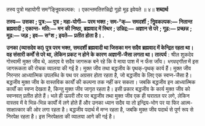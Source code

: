  

तस्य पुत्रो महायोगी सम²ङ्निॢवकल्पक: । एकान्तमतिरुन्निद्रो गूढो मूढ इवेयते ॥ ४॥ **शब्दार्थ** 

**तस्य—** **उसका** **; पुत्र:—** **पुत्र** **; महा-योगी—** **परम भक्त** **; सम-²क्—** **समदर्शी** **; निॢवकल्पक:—** **नितान्त ब्रह्मवादी** **; एकान्त-** **मति:—** **मन की निष्ठा, ब्रह्मवाद में स्थिर** **; उन्निद्र:—** **अज्ञान से परे** **; गूढ:—** **प्रच्छन्न** **; मूढ:—** **जड़** **; इव—** **स²श** **; इयते—** **प्रतीत** **होता है।** **.** 

**उनका (व्यासदेव का) पुत्र परम भक्त, समदर्शी ब्रह्मवादी था जिसका मन सदैव** **ब्रह्मवाद में केन्द्रित रहता था। वह संसारी कर्मों से परे था, लेकिन प्रकट न होने के कारण** **अज्ञानी-जैसा लगता था।** **तात्पर्य** : श्रील शुकदेव गोस्वामी मुक्त जीव थे, अतएव वे सदैव जागरूक बने रहे कि वे माया पाश में न फँस जाँय। *भगवद्गीता* में इस जागरूकता की रोचक व्यालया की गई है। मुक्त जीव तथा बद्धजीव के पृथक्-पृथक् कार्य हैं। मुक्त जीव निरन्तर आध्यात्मिक उपलब्धि के पथ पर अग्रसर होता रहता है, जो बद्धजीव के लिए एक स्वप्न-जैसा है। बद्धजीव मुक्त जीव के वास्तविक कार्यों की कल्पना तक नहीं कर सकता। जबकि बद्धजीव इन आध्यात्मिक कार्यों का स्वप्न देखता है, किन्तु मुक्त जीव जागृत रहता है। इसी प्रकार बद्धजीव के कार्य मुक्त जीव को स्वप्नवत् प्रतीत होते हैं। भले ही ऊपरी तौर पर बद्धजीव तथा मुक्त जीव एक ही घरातल पर लगे, लेकिन वास्तव में वे भिन्न-भिन्न कार्यों में लगे होते हैं और उनका ध्यान सदैव या तो इन्द्रिय-भोग पर या फिर आत्म-साक्षात्कार की ओर लगा रहता है। बद्धजीव पदार्थ में मग्न रहता है, जबकि मुक्त जीव पदार्थ से पूर्ण रूप से निरपेक्ष रहता है। इस निरपेक्षता की व्यालया आगे की गई है। 